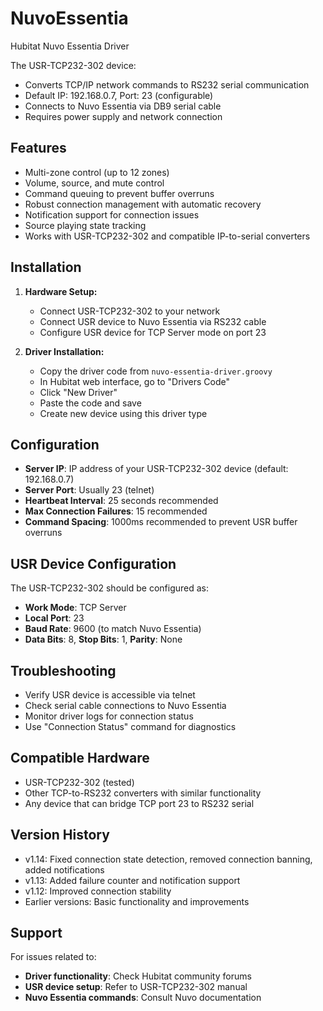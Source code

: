 # NuvoEssentia
Hubitat Nuvo Essentia Driver

The USR-TCP232-302 device:
- Converts TCP/IP network commands to RS232 serial communication
- Default IP: 192.168.0.7, Port: 23 (configurable)
- Connects to Nuvo Essentia via DB9 serial cable
- Requires power supply and network connection

## Features
- Multi-zone control (up to 12 zones)
- Volume, source, and mute control
- Command queuing to prevent buffer overruns
- Robust connection management with automatic recovery
- Notification support for connection issues
- Source playing state tracking
- Works with USR-TCP232-302 and compatible IP-to-serial converters

## Installation
1. **Hardware Setup:**
   - Connect USR-TCP232-302 to your network
   - Connect USR device to Nuvo Essentia via RS232 cable
   - Configure USR device for TCP Server mode on port 23
   
2. **Driver Installation:**
   - Copy the driver code from `nuvo-essentia-driver.groovy`
   - In Hubitat web interface, go to "Drivers Code"
   - Click "New Driver" 
   - Paste the code and save
   - Create new device using this driver type

## Configuration
- **Server IP**: IP address of your USR-TCP232-302 device (default: 192.168.0.7)
- **Server Port**: Usually 23 (telnet)
- **Heartbeat Interval**: 25 seconds recommended
- **Max Connection Failures**: 15 recommended
- **Command Spacing**: 1000ms recommended to prevent USR buffer overruns

## USR Device Configuration
The USR-TCP232-302 should be configured as:
- **Work Mode**: TCP Server
- **Local Port**: 23
- **Baud Rate**: 9600 (to match Nuvo Essentia)
- **Data Bits**: 8, **Stop Bits**: 1, **Parity**: None

## Troubleshooting
- Verify USR device is accessible via telnet
- Check serial cable connections to Nuvo Essentia
- Monitor driver logs for connection status
- Use "Connection Status" command for diagnostics

## Compatible Hardware
- USR-TCP232-302 (tested)
- Other TCP-to-RS232 converters with similar functionality
- Any device that can bridge TCP port 23 to RS232 serial

## Version History
- v1.14: Fixed connection state detection, removed connection banning, added notifications
- v1.13: Added failure counter and notification support
- v1.12: Improved connection stability
- Earlier versions: Basic functionality and improvements

## Support
For issues related to:
- **Driver functionality**: Check Hubitat community forums
- **USR device setup**: Refer to USR-TCP232-302 manual
- **Nuvo Essentia commands**: Consult Nuvo documentation
